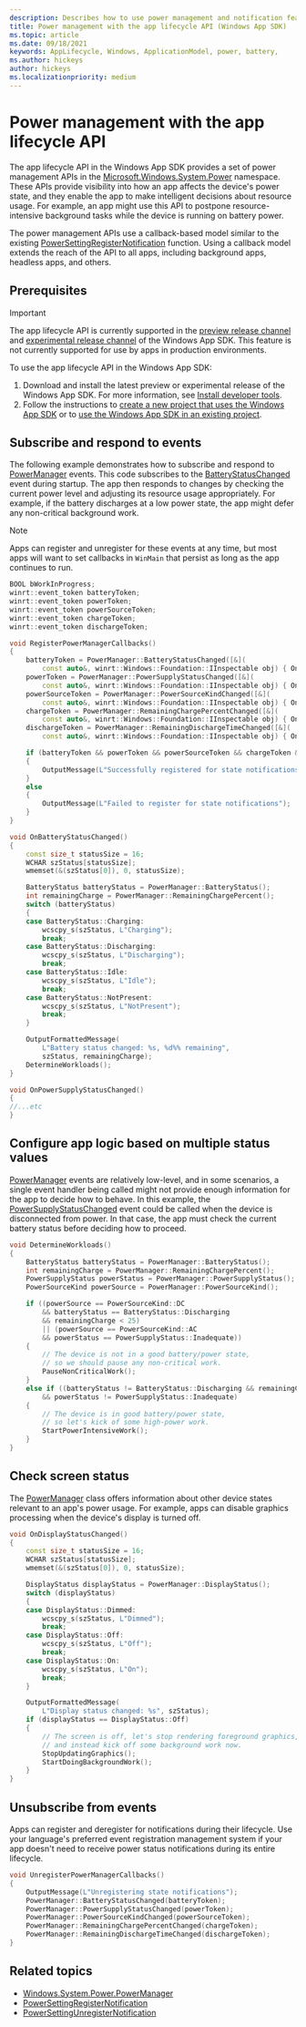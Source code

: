 ```yaml
---
description: Describes how to use power management and notification features with the app lifecycle API (Windows App SDK).
title: Power management with the app lifecycle API (Windows App SDK)
ms.topic: article
ms.date: 09/18/2021
keywords: AppLifecycle, Windows, ApplicationModel, power, battery,
ms.author: hickeys
author: hickeys
ms.localizationpriority: medium
---
```


# Power management with the app lifecycle API

The app lifecycle API in the Windows App SDK provides a set of power management APIs in the [Microsoft.Windows.System.Power](/windows/windows-app-sdk/api/winrt/microsoft.windows.system.power) namespace. These APIs provide visibility into how an app affects the device's power state, and they enable the app to make intelligent decisions about resource usage. For example, an app might use this API to postpone resource-intensive background tasks while the device is running on battery power.

The power management APIs use a callback-based model similar to the existing [PowerSettingRegisterNotification](/windows/win32/api/powersetting/nf-powersetting-powersettingregisternotification) function. Using a callback model extends the reach of the API to all apps, including background apps, headless apps, and others.

## Prerequisites

> [!IMPORTANT]
> The app lifecycle API is currently supported in the [preview release channel](../preview-channel.md) and [experimental release channel](../experimental-channel.md) of the Windows App SDK. This feature is not currently supported for use by apps in production environments.

To use the app lifecycle API in the Windows App SDK:

1. Download and install the latest preview or experimental release of the Windows App SDK. For more information, see [Install developer tools](../set-up-your-development-environment.md#4-install-the-windows-app-sdk-extension-for-visual-studio).
2. Follow the instructions to [create a new project that uses the Windows App SDK](../../winui/winui3/create-your-first-winui3-app.md) or to [use the Windows App SDK in an existing project](../use-windows-app-sdk-in-existing-project.md).

## Subscribe and respond to events

The following example demonstrates how to subscribe and respond to [PowerManager](/windows/windows-app-sdk/api/winrt/microsoft.windows.system.power.powermanager) events. This code subscribes to the [BatteryStatusChanged](/windows/windows-app-sdk/api/winrt/microsoft.windows.system.power.powermanager.batterystatuschanged) event during startup. The app then responds to changes by checking the current power level and adjusting its resource usage appropriately. For example, if the battery discharges at a low power state, the app might defer any non-critical background work.

> [!NOTE]
> Apps can register and unregister for these events at any time, but most apps will want to set callbacks in `WinMain` that persist as long as the app continues to run.

```cpp
BOOL bWorkInProgress;
winrt::event_token batteryToken;
winrt::event_token powerToken;
winrt::event_token powerSourceToken;
winrt::event_token chargeToken;
winrt::event_token dischargeToken;

void RegisterPowerManagerCallbacks()
{
    batteryToken = PowerManager::BatteryStatusChanged([&](
        const auto&, winrt::Windows::Foundation::IInspectable obj) { OnBatteryStatusChanged(); });
    powerToken = PowerManager::PowerSupplyStatusChanged([&](
        const auto&, winrt::Windows::Foundation::IInspectable obj) { OnPowerSupplyStatusChanged(); });
    powerSourceToken = PowerManager::PowerSourceKindChanged([&](
        const auto&, winrt::Windows::Foundation::IInspectable obj) { OnPowerSourceKindChanged(); });
    chargeToken = PowerManager::RemainingChargePercentChanged([&](
        const auto&, winrt::Windows::Foundation::IInspectable obj) { OnRemainingChargePercentChanged(); });
    dischargeToken = PowerManager::RemainingDischargeTimeChanged([&](
        const auto&, winrt::Windows::Foundation::IInspectable obj) { OnRemainingDischargeTimeChanged(); });

    if (batteryToken && powerToken && powerSourceToken && chargeToken && dischargeToken)
    {
        OutputMessage(L"Successfully registered for state notifications");
    }
    else
    {
        OutputMessage(L"Failed to register for state notifications");
    }
}

void OnBatteryStatusChanged()
{
    const size_t statusSize = 16;
    WCHAR szStatus[statusSize];
    wmemset(&(szStatus[0]), 0, statusSize);

    BatteryStatus batteryStatus = PowerManager::BatteryStatus();
    int remainingCharge = PowerManager::RemainingChargePercent();
    switch (batteryStatus)
    {
    case BatteryStatus::Charging:
        wcscpy_s(szStatus, L"Charging");
        break;
    case BatteryStatus::Discharging:
        wcscpy_s(szStatus, L"Discharging");
        break;
    case BatteryStatus::Idle:
        wcscpy_s(szStatus, L"Idle");
        break;
    case BatteryStatus::NotPresent:
        wcscpy_s(szStatus, L"NotPresent");
        break;
    }

    OutputFormattedMessage(
        L"Battery status changed: %s, %d%% remaining", 
        szStatus, remainingCharge);
    DetermineWorkloads();
}

void OnPowerSupplyStatusChanged()
{
//...etc
}
```

## Configure app logic based on multiple status values

[PowerManager](/windows/windows-app-sdk/api/winrt/microsoft.windows.system.power.powermanager) events are relatively low-level, and in some scenarios, a single event handler being called might not provide enough information for the app to decide how to behave. In this example, the [PowerSupplyStatusChanged](/windows/windows-app-sdk/api/winrt/microsoft.windows.system.power.powermanager.powersupplystatuschanged) event could be called when the device is disconnected from power. In that case, the app must check the current battery status before deciding how to proceed.

```cpp
void DetermineWorkloads()
{
    BatteryStatus batteryStatus = PowerManager::BatteryStatus();
    int remainingCharge = PowerManager::RemainingChargePercent();
    PowerSupplyStatus powerStatus = PowerManager::PowerSupplyStatus();
    PowerSourceKind powerSource = PowerManager::PowerSourceKind();

    if ((powerSource == PowerSourceKind::DC 
        && batteryStatus == BatteryStatus::Discharging 
        && remainingCharge < 25)
        || (powerSource == PowerSourceKind::AC
        && powerStatus == PowerSupplyStatus::Inadequate))
    {
        // The device is not in a good battery/power state, 
        // so we should pause any non-critical work.
        PauseNonCriticalWork();
    }
    else if ((batteryStatus != BatteryStatus::Discharging && remainingCharge > 75)
        && powerStatus != PowerSupplyStatus::Inadequate)
    {
        // The device is in good battery/power state,
        // so let's kick of some high-power work.
        StartPowerIntensiveWork();
    }
}
```

## Check screen status

The [PowerManager](/windows/windows-app-sdk/api/winrt/microsoft.windows.system.power.powermanager) class offers information about other device states relevant to an app's power usage. For example, apps can disable graphics processing when the device's display is turned off.

```cpp
void OnDisplayStatusChanged()
{
    const size_t statusSize = 16;
    WCHAR szStatus[statusSize];
    wmemset(&(szStatus[0]), 0, statusSize);

    DisplayStatus displayStatus = PowerManager::DisplayStatus();
    switch (displayStatus)
    {
    case DisplayStatus::Dimmed:
        wcscpy_s(szStatus, L"Dimmed");
        break;
    case DisplayStatus::Off:
        wcscpy_s(szStatus, L"Off");
        break;
    case DisplayStatus::On:
        wcscpy_s(szStatus, L"On");
        break;
    }

    OutputFormattedMessage(
        L"Display status changed: %s", szStatus);
    if (displayStatus == DisplayStatus::Off)
    {
        // The screen is off, let's stop rendering foreground graphics,
        // and instead kick off some background work now.
        StopUpdatingGraphics();
        StartDoingBackgroundWork();
    }
}
```

## Unsubscribe from events

Apps can register and deregister for notifications during their lifecycle. Use your language's preferred event registration management system if your app doesn't need to receive power status notifications during its entire lifecycle.

```cpp
void UnregisterPowerManagerCallbacks()
{
    OutputMessage(L"Unregistering state notifications");
    PowerManager::BatteryStatusChanged(batteryToken);
    PowerManager::PowerSupplyStatusChanged(powerToken);
    PowerManager::PowerSourceKindChanged(powerSourceToken);
    PowerManager::RemainingChargePercentChanged(chargeToken);
    PowerManager::RemainingDischargeTimeChanged(dischargeToken);
}
```

## Related topics

* [Windows.System.Power.PowerManager](/uwp/api/Windows.System.Power.PowerManager)
* [PowerSettingRegisterNotification](/windows/win32/api/powersetting/nf-powersetting-powersettingregisternotification)
* [PowerSettingUnregisterNotification](/windows/win32/api/powersetting/nf-powersetting-powersettingunregisternotification)